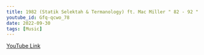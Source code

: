 ```yaml
---
title: 1982 (Statik Selektah & Termanology) ft. Mac Miller " 82 - 92 " OFFICIAL VIDEO directed by Jon Wolf
youtube_id: Gfq-qcwo_78
date: 2022-09-30
tags: [Music]
---
```

[YouTube Link](https://www.youtube.com/watch?v=Gfq-qcwo_78)
